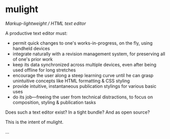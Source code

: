 mulight
=======

*Markup-lightweight / HTML text editor*

A productive text editor must:

- permit quick changes to one's works-in-progress, on the fly, using handheld devices
- integrate naturally with a revision management system, for preserving all of one's prior work
- keep its data synchronized across multiple devices, even after being used offline for long stretches
- encourage the user along a steep learning curve until he can grasp unintuitive concepts like HTML formatting & CSS styling
- provide intuitive, instantaneous publication stylings for various basic uses
- do its job—freeing the user from technical distractions, to focus on composition, styling & publication tasks

Does such a text editor exist? In a tight bundle? And as open source?

This is the intent of mulight.

...


